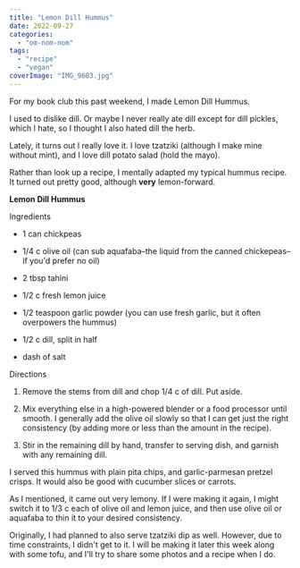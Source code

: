 ```yaml
---
title: "Lemon Dill Hummus"
date: 2022-09-27
categories: 
  - "om-nom-nom"
tags: 
  - "recipe"
  - "vegan"
coverImage: "IMG_9683.jpg"
---
```


For my book club this past weekend, I made Lemon Dill Hummus.

I used to dislike dill. Or maybe I never really ate dill except for dill pickles, which I hate, so I thought I also hated dill the herb.

Lately, it turns out I really love it. I love tzatziki (although I make mine without mint), and I love dill potato salad (hold the mayo).

Rather than look up a recipe, I mentally adapted my typical hummus recipe. It turned out pretty good, although **very** lemon-forward.

**Lemon Dill Hummus**

Ingredients

- 1 can chickpeas

- 1/4 c olive oil (can sub aquafaba–the liquid from the canned chickepeas–if you'd prefer no oil)

- 2 tbsp tahini

- 1/2 c fresh lemon juice

- 1/2 teaspoon garlic powder (you can use fresh garlic, but it often overpowers the hummus)

- 1/2 c dill, split in half

- dash of salt

Directions

1. Remove the stems from dill and chop 1/4 c of dill. Put aside.

3. Mix everything else in a high-powered blender or a food processor until smooth. I generally add the olive oil slowly so that I can get just the right consistency (by adding more or less than the amount in the recipe).

5. Stir in the remaining dill by hand, transfer to serving dish, and garnish with any remaining dill.

I served this hummus with plain pita chips, and garlic-parmesan pretzel crisps. It would also be good with cucumber slices or carrots.

As I mentioned, it came out very lemony. If I were making it again, I might switch it to 1/3 c each of olive oil and lemon juice, and then use olive oil or aquafaba to thin it to your desired consistency.

Originally, I had planned to also serve tzatziki dip as well. However, due to time constraints, I didn't get to it. I will be making it later this week along with some tofu, and I'll try to share some photos and a recipe when I do.
